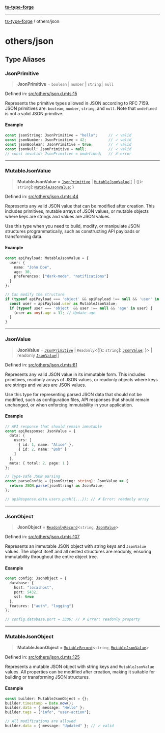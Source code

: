 [**ts-type-forge**](../README.md)

***

[ts-type-forge](../README.md) / others/json

# others/json

## Type Aliases

### JsonPrimitive

> **JsonPrimitive** = `boolean` \| `number` \| `string` \| `null`

Defined in: [src/others/json.d.mts:15](https://github.com/noshiro-pf/ts-type-forge/blob/main/src/others/json.d.mts#L15)

Represents the primitive types allowed in JSON according to RFC 7159.
JSON primitives are: `boolean`, `number`, `string`, and `null`.
Note that `undefined` is not a valid JSON primitive.

#### Example

```ts
const jsonString: JsonPrimitive = "hello";     // ✓ valid
const jsonNumber: JsonPrimitive = 42;          // ✓ valid
const jsonBoolean: JsonPrimitive = true;       // ✓ valid
const jsonNull: JsonPrimitive = null;          // ✓ valid
// const invalid: JsonPrimitive = undefined;   // ✗ error
```

***

### MutableJsonValue

> **MutableJsonValue** = [`JsonPrimitive`](#jsonprimitive) \| [`MutableJsonValue`](#mutablejsonvalue)[] \| \{\[`k`: `string`\]: [`MutableJsonValue`](#mutablejsonvalue); \}

Defined in: [src/others/json.d.mts:44](https://github.com/noshiro-pf/ts-type-forge/blob/main/src/others/json.d.mts#L44)

Represents any valid JSON value that can be modified after creation.
This includes primitives, mutable arrays of JSON values, or mutable objects
where keys are strings and values are JSON values.

Use this type when you need to build, modify, or manipulate JSON structures
programmatically, such as constructing API payloads or transforming data.

#### Example

```ts
const apiPayload: MutableJsonValue = {
  user: {
    name: "John Doe",
    age: 30,
    preferences: ["dark-mode", "notifications"]
  }
};

// Can modify the structure
if (typeof apiPayload === 'object' && apiPayload !== null && 'user' in apiPayload) {
  const user = apiPayload.user as MutableJsonValue;
  if (typeof user === 'object' && user !== null && 'age' in user) {
    (user as any).age = 31; // Update age
  }
}
```

***

### JsonValue

> **JsonValue** = [`JsonPrimitive`](#jsonprimitive) \| `Readonly`\<\{\[`k`: `string`\]: [`JsonValue`](#jsonvalue); \}\> \| readonly [`JsonValue`](#jsonvalue)[]

Defined in: [src/others/json.d.mts:81](https://github.com/noshiro-pf/ts-type-forge/blob/main/src/others/json.d.mts#L81)

Represents any valid JSON value in its immutable form.
This includes primitives, readonly arrays of JSON values, or readonly objects
where keys are strings and values are JSON values.

Use this type for representing parsed JSON data that should not be modified,
such as configuration files, API responses that should remain unchanged,
or when enforcing immutability in your application.

#### Example

```ts
// API response that should remain immutable
const apiResponse: JsonValue = {
  data: {
    users: [
      { id: 1, name: "Alice" },
      { id: 2, name: "Bob" }
    ]
  },
  meta: { total: 2, page: 1 }
};

// Type-safe JSON parsing
const parseConfig = (jsonString: string): JsonValue => {
  return JSON.parse(jsonString) as JsonValue;
};

// apiResponse.data.users.push({...}); // ✗ Error: readonly array
```

***

### JsonObject

> **JsonObject** = [`ReadonlyRecord`](../record/std.md#readonlyrecord)\<`string`, [`JsonValue`](#jsonvalue)\>

Defined in: [src/others/json.d.mts:107](https://github.com/noshiro-pf/ts-type-forge/blob/main/src/others/json.d.mts#L107)

Represents an immutable JSON object with string keys and `JsonValue` values.
The object itself and all nested structures are readonly, ensuring immutability
throughout the entire object tree.

#### Example

```ts
const config: JsonObject = {
  database: {
    host: "localhost",
    port: 5432,
    ssl: true
  },
  features: ["auth", "logging"]
};

// config.database.port = 3306; // ✗ Error: readonly property
```

***

### MutableJsonObject

> **MutableJsonObject** = [`MutableRecord`](../record/std.md#mutablerecord)\<`string`, [`MutableJsonValue`](#mutablejsonvalue)\>

Defined in: [src/others/json.d.mts:125](https://github.com/noshiro-pf/ts-type-forge/blob/main/src/others/json.d.mts#L125)

Represents a mutable JSON object with string keys and `MutableJsonValue` values.
All properties can be modified after creation, making it suitable for building
or transforming JSON structures.

#### Example

```ts
const builder: MutableJsonObject = {};
builder.timestamp = Date.now();
builder.data = { message: "Hello" };
builder.tags = ["info", "user-action"];

// All modifications are allowed
builder.data = { message: "Updated" }; // ✓ valid
```
